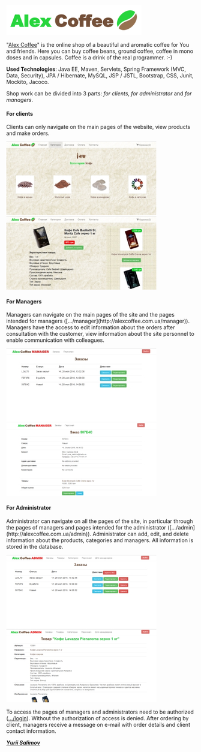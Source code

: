 [![Alex Coffee](screenshot/logo.png)](http://alexcoffee.com.ua)

"[Alex Coffee](http://alexcoffee.com.ua)" is the online shop of a beautiful and aromatic coffee for You and friends. Here you can buy coffee beans, ground coffee, coffee in mono doses and in capsules. Coffee is a drink of the real programmer. :-)

**Used Technologies**: Java EE, Maven, Servlets, Spring Framework (MVC, Data, Security), JPA / Hibernate, MySQL, JSP / JSTL, Bootstrap, CSS, Junit, Mockito, Jacoco.

Shop work can be divided into 3 parts: _for clients_, _for administrator_ and _for managers_.

<h4>For clients</h4>
Clients can only navigate on the main pages of the website, view products and make orders. 

[![Alex Coffee](screenshot/categories.jpg)](http://alexcoffee.com.ua)  [![Alex Coffee](screenshot/product.jpg)](http://alexcoffee.com.ua/product_10007)

<h4>For Managers</h4>
Managers can navigate on the main pages of the site and the pages intended for managers ([.../manager](http://alexcoffee.com.ua/manager)). Managers have the access to edit information about the orders after consultation with the customer, view information about the site personnel to enable communication with colleagues.

[![Alex Coffee](screenshot/manager_orders.jpg)](http://alexcoffee.com.ua/manager/orders)  [![Alex Coffee](screenshot/manager_order_view.jpg)](http://alexcoffee.com.ua/manager/orders)

<h4>For Administrator</h4>
Administrator can navigate on all the pages of the site, in particular through the pages of managers and pages intended for the administrator ([.../admin](http://alexcoffee.com.ua/admin)). Administrator can add, edit, and delete information about the products, categories and managers. All information is stored in the database.

[![Alex Coffee](screenshot/admin_orders.jpg)](http://alexcoffee.com.ua/admin/orders)  [![Alex Coffee](screenshot/admin_product_view.jpg)](http://alexcoffee.com.ua/admin/products)

To access the pages of managers and administrators need to be authorized ([.../login](http://alexcoffee.com.ua/login)). Without the authorization of access is denied. After ordering by client, managers receive a message on e-mail with order details and client contact information.

[_**Yurii Salimov**_](https://www.linkedin.com/in/yurii-salimov)

